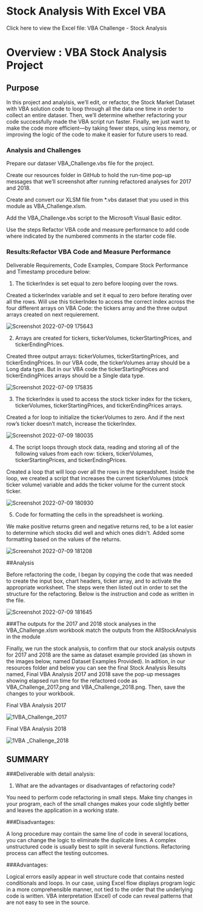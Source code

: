 
# Stock Analysis With Excel VBA
Click here to view the Excel file: VBA Challenge - Stock Analysis

# Overview : VBA Stock Analysis Project

## Purpose

In this project and analyisis, we’ll edit, or refactor, the Stock Market Dataset with VBA solution code to loop through all the data one time in order to collect an entire dataser. Then, we’ll determine whether refactoring your code successfully made the VBA script run faster. Finally, we just want to make the code more efficient—by taking fewer steps, using less memory, or improving the logic of the code to make it easier for future users to read.

### Analysis and Challenges

Prepare our dataser VBA_Challenge.vbs file for the project.

Create our resources folder in GitHub to hold the run-time pop-up messages that we’ll screenshot after running refactored analyses for 2017 and 2018.

Create and convert our XLSM file from *.vbs dataset that you used in this module as VBA_Challenge.xlsm.

Add the VBA_Challenge.vbs script to the Microsoft Visual Basic editor.

Use the steps Refactor VBA code and measure performance to add code where indicated by the numbered comments in the starter code file.


### Results:Refactor VBA Code and Measure Performance

Deliverable Requirements, Code Examples, Compare Stock Performance and Timestamp procedure below:
1. The tickerIndex is set equal to zero before looping over the rows.

Created a tickerIndex variable and set it equal to zero before iterating over all the rows. Will use this tickerIndex to access the correct index across the four different arrays on VBA Code: the tickers array and the three output arrays created on next requierement.

![Screenshot 2022-07-09 175643](https://user-images.githubusercontent.com/108489186/178125260-cc921da9-9d77-465b-a3d4-4498fff3f567.png)

2. Arrays are created for tickers, tickerVolumes, tickerStartingPrices, and tickerEndingPrices.

Created three output arrays: tickerVolumes, tickerStartingPrices, and tickerEndingPrices. In our VBA code, the tickerVolumes array should be a Long data type. But in our VBA code the tickerStartingPrices and tickerEndingPrices arrays should be a Single data type.

![Screenshot 2022-07-09 175835](https://user-images.githubusercontent.com/108489186/178125273-d36901b2-4bd0-497e-9ce5-853327171709.png)

3. The tickerIndex is used to access the stock ticker index for the tickers, tickerVolumes, tickerStartingPrices, and tickerEndingPrices arrays.

Created a for loop to initialize the tickerVolumes to zero. And if the next row’s ticker doesn’t match, increase the tickerIndex.

![Screenshot 2022-07-09 180035](https://user-images.githubusercontent.com/108489186/178125286-b2669390-cd5f-4c54-b271-cb722c9ae1e0.png)

4. The script loops through stock data, reading and storing all of the following values from each row: tickers, tickerVolumes, tickerStartingPrices, and tickerEndingPrices.

Created a loop that will loop over all the rows in the spreadsheet. Inside the loop, we created a script that increases the current tickerVolumes (stock ticker volume) variable and adds the ticker volume for the current stock ticker.

![Screenshot 2022-07-09 180930](https://user-images.githubusercontent.com/108489186/178125300-bc11c85e-20d4-4921-9cac-aff5bf7dce71.png)

5. Code for formatting the cells in the spreadsheet is working.

We make positive returns green and negative returns red, to be a lot easier to determine which stocks did well and which ones didn't. Added some formatting based on the values of the returns.

![Screenshot 2022-07-09 181208](https://user-images.githubusercontent.com/108489186/178125307-cfbc6303-f07e-4a3f-b3e7-6f25e6e21ebc.png)


##Analysis

Before refactoring the code, I began by copying the code that was needed to create the input box, chart headers, ticker array, and to activate the appropriate worksheet. The steps were then listed out in order to set the structure for the refactoring. Below is the instruction and code as written in the file.

![Screenshot 2022-07-09 181645](https://user-images.githubusercontent.com/108489186/178125328-4d975e34-8069-4c81-a9bc-2433bd33df4f.png)

 ###The outputs for the 2017 and 2018 stock analyses in the VBA_Challenge.xlsm workbook match the outputs from the AllStockAnalysis in the module

Finally, we run the stock analysis, to confirm that our stock analysis outputs for 2017 and 2018 are the same as dataset example provided (as shown in the images below, named Dataset Examples Provided). In adition, in our resources folder and below you can see the final Stock Analysis Results named, Final VBA Analysis 2017 and 2018 save the pop-up messages showing elapsed run time for the refactored code as VBA_Challenge_2017.png and VBA_Challenge_2018.png. Then, save the changes to your workbook.

Final VBA Analysis 2017

![1VBA_Challenge_2017](https://user-images.githubusercontent.com/108489186/178125358-fe6ca921-bc7c-4f47-9ce8-7f9215998938.png)

Final VBA Analysis 2018

![1VBA _Challenge_2018](https://user-images.githubusercontent.com/108489186/178125370-76462a0f-9011-4f6c-a156-7f70c1d114ff.png)

## SUMMARY

###Deliverable with detail analysis:
1. What are the advantages or disadvantages of refactoring code?

You need to perform code refactoring in small steps. Make tiny changes in your program, each of the small changes makes your code slightly better and leaves the application in a working state.

###Disadvantages:

A long procedure may contain the same line of code in several locations, you can change the logic to eliminate the duplicate lines.
A complex unstructured code is usually best to split in several functions.
Refactoring process can affect the testing outcomes.

###Advantages:

Logical errors easily appear in well structure code that contains nested conditionals and loops.
In our case, using Excel flow displays program logic in a more comprehensible manner, not tied to the order that the underlying code is written.
VBA interpretation (Excel) of code can reveal patterns that are not easy to see in the source.



